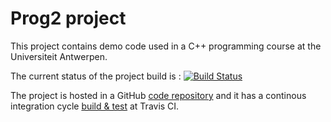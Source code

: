 # Prog2 project

This project contains demo code used in a C++ programming course at the Universiteit Antwerpen.

The current status of the project build is : [![Build Status](https://travis-ci.org/broeckho/prog2.svg?branch=master)](https://travis-ci.org/broeckho/prog2)
 
The project is hosted in a GitHub [code repository](https://github.com/broeckho/prog2) and it has a continous integration cycle [build & test](https://travis-ci.org/broeckho/prog2) at Travis CI.

